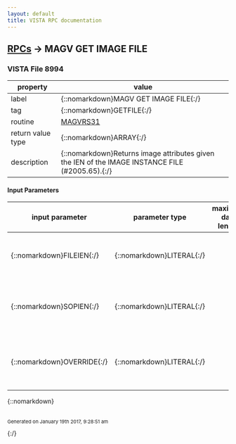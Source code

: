 ```yaml
---
layout: default
title: VISTA RPC documentation
---
```




## [RPCs](TableOfContent.md) &#8594; MAGV GET IMAGE FILE 



### VISTA File 8994 


 property | value 
--- | --- 
 label | {::nomarkdown}MAGV GET IMAGE FILE{:/}
 tag | {::nomarkdown}GETFILE{:/}
 routine | [MAGVRS31](http://code.osehra.org/dox/Routine_MAGVRS31_source.html)
 return value type | {::nomarkdown}ARRAY{:/}
 description | {::nomarkdown}Returns image attributes given the IEN of the IMAGE INSTANCE FILE (#2005.65).{:/}

#### Input Parameters

| input parameter | parameter type | maximum data length | required | description | 
| --- | --- | --- | --- | --- | 
| {::nomarkdown}FILEIEN{:/} | {::nomarkdown}LITERAL{:/} |  |  | {::nomarkdown}The IEN of the IMAGE INSTANCE FILE (#2005.65) entry to be retrieved.{:/} | 
| {::nomarkdown}SOPIEN{:/} | {::nomarkdown}LITERAL{:/} |  |  | {::nomarkdown}The IEN of the parent IMAGE SOP INSTANCE file (#2005.64) entry.{:/} | 
| {::nomarkdown}OVERRIDE{:/} | {::nomarkdown}LITERAL{:/} |  |  | {::nomarkdown}If the OVERRIDE flag is set to 1 the RPC will not check the validity of thePARENT IEN.{:/} | 

{::nomarkdown} <br/><br/><p style="font-size: 11px">Generated on January 19th 2017, 9:28:51 am</p>{:/}